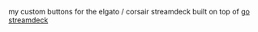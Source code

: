 my custom buttons for the elgato / corsair streamdeck built on top of [go streamdeck](https://github.com/dh1tw/streamdeck)